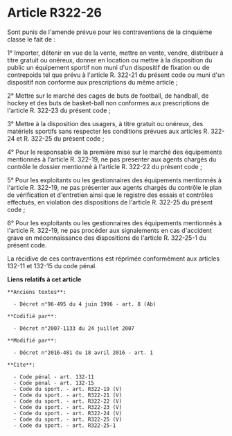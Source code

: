 # Article R322-26

Sont punis de l'amende prévue pour les contraventions de la cinquième classe le fait de : 

1° Importer, détenir en vue de la vente, mettre en vente, vendre, distribuer à titre gratuit ou onéreux, donner en location
ou mettre à la disposition du public un équipement sportif non muni d'un dispositif de fixation ou de contrepoids tel que
prévu à l'article R. 322-21 du présent code ou muni d'un dispositif non conforme aux prescriptions du même article ; 

2° Mettre sur le marché des cages de buts de football, de handball, de hockey et des buts de basket-ball non conformes aux
prescriptions de l'article R. 322-23 du présent code ; 

3° Mettre à la disposition des usagers, à titre gratuit ou onéreux, des matériels sportifs sans respecter les conditions
prévues aux articles R. 322-24 et R. 322-25 du présent code ; 

4° Pour le responsable de la première mise sur le marché des équipements mentionnés à l'article R. 322-19, ne pas présenter
aux agents chargés du contrôle le dossier mentionné à l'article R. 322-22 du présent code ; 

5° Pour les exploitants ou les gestionnaires des équipements mentionnés à l'article R. 322-19, ne pas présenter aux agents
chargés du contrôle le plan de vérification et d'entretien ainsi que le registre des essais et contrôles effectués, en
violation des dispositions de l'article R. 322-25 du présent code ; 

6° Pour les exploitants ou les gestionnaires des équipements mentionnés à l'article R. 322-19, ne pas procéder aux
signalements en cas d'accident grave en méconnaissance des dispositions de l'article R. 322-25-1 du présent code. 

La récidive de ces contraventions est réprimée conformément aux articles 132-11 et 132-15 du code pénal.

**Liens relatifs à cet article**

	**Anciens textes**:

	  - Décret n°96-495 du 4 juin 1996 - art. 8 (Ab)

	**Codifié par**:

	  - Décret n°2007-1133 du 24 juillet 2007

	**Modifié par**:

	  - Décret n°2016-481 du 18 avril 2016 - art. 1

	**Cite**:

	  - Code pénal - art. 132-11
	  - Code pénal - art. 132-15
	  - Code du sport. - art. R322-19 (V)
	  - Code du sport. - art. R322-21 (V)
	  - Code du sport. - art. R322-22 (V)
	  - Code du sport. - art. R322-23 (V)
	  - Code du sport. - art. R322-24 (V)
	  - Code du sport. - art. R322-25 (V)
	  - Code du sport. - art. R322-25-1
